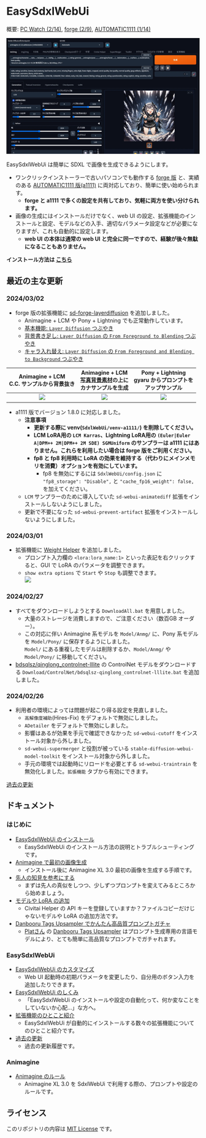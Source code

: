 ﻿# EasySdxlWebUi

概要: [PC Watch (2/14)](https://twitter.com/Zuntan03/status/1757707024958464163), [forge (2/9)](https://twitter.com/Zuntan03/status/1755898971195900249), [AUTOMATIC1111 (1/14)](https://twitter.com/Zuntan03/status/1746=426606456127804)

![EasySdxlWebUi](./SdxlWebUi/setup/doc/EasySdxlWebUi.webp)

EasySdxlWebUi は簡単に SDXL で画像を生成できるようにします。  

- ワンクリックインストーラーで古いパソコンでも動作する [forge 版](https://github.com/lllyasviel/stable-diffusion-webui-forge) と、実績のある [AUTOMATIC1111 版(a1111)](https://github.com/AUTOMATIC1111/stable-diffusion-webui) に両対応しており、簡単に使い始められます。
	- **forge と a1111 で多くの設定を共有しており、気軽に両方を使い分けられます。**
- 画像の生成にはインストールだけでなく、web UI の設定、拡張機能のインストールと設定、モデルなどの入手、適切なパラメータ設定などが必要になりますが、これも自動的に設定します。
	- **web UI の本体は通常の web UI と完全に同一ですので、経験が後々無駄になることもありません。**

**インストール方法は [こちら](https://github.com/Zuntan03/EasySdxlWebUi/wiki/EasySdxlWebUi-%E3%81%AE%E3%82%A4%E3%83%B3%E3%82%B9%E3%83%88%E3%83%BC%E3%83%AB)**

## 最近の主な更新

### 2024/03/02

- forge 版の拡張機能に [sd-forge-layerdiffusion](https://github.com/layerdiffusion/sd-forge-layerdiffusion) を追加しました。
	- Animagine + LCM や Pony + Lightning でも正常動作しています。
	- [基本機能: `Layer Diffusion` つぶやき](https://twitter.com/Zuntan03/status/1763585228763984108)
	- [背景書き足し: `Layer Diffusion` の `From Foreground to Blending` つぶやき](https://twitter.com/Zuntan03/status/1763614528695374112)
	- [キャラ入れ替え: `Layer Diffusion` の `From Foreground and Blending to Background` つぶやき](https://twitter.com/Zuntan03/status/1763643060238610448)

|Animagine + LCM<br>C.C. サンプルから背景抜き|Animagine + LCM<br>[写真背景素材](https://www.pexels.com/ja-jp/photo/1916816/)の上に<br>カナサンプルを生成|Pony + Lightning<br>gyaru からプロンプトを<br>アップサンプル|
|:--:|:--:|:--:|
|![](https://raw.githubusercontent.com/wiki/Zuntan03/EasySdxlWebUi/img/CLG/LayerAnimagineLCM.png)|![](https://raw.githubusercontent.com/wiki/Zuntan03/EasySdxlWebUi/img/CLG/LayerPhotoBG.webp)|![](https://raw.githubusercontent.com/wiki/Zuntan03/EasySdxlWebUi/img/CLG/LayerPonyLightning.png)|

- a1111 版でバージョン 1.8.0 に対応しました。
	- **注意事項**
		- **更新する際に venv(`SdxlWebUi/venv-a1111/`) を削除してください。**
		- **LCM LoRA用の `LCM Karras`、Lightning LoRA用の `(Euler|Euler A|DPM++ 2M|DPM++ 2M SDE) SGMUniform` のサンプラーは a1111 にはありません。これらを利用したい場合は forge 版をご利用ください。**
		- **fp8 と fp8 利用時に LoRA の効果を維持する（代わりにメインメモリを消費）オプションを有効にしています。**
			- fp8 を無効にするには `SdxlWebUi/config.json` に `"fp8_storage": "Disable",` と `"cache_fp16_weight": false,` を加えてください。
	- `LCM` サンプラーのために導入していた `sd-webui-animatediff` 拡張をインストールしないようにしました。
	- 更新で不要になった `sd-webui-prevent-artifact` 拡張をインストールしないようにしました。

### 2024/03/01

- 拡張機能に [Weight Helper](https://github.com/nihedon/sd-webui-weight-helper) を追加しました。
	- プロンプト入力欄の `<lora:lora_name:1>` といった表記を右クリックすると、GUI で LoRA のパラメータを調整できます。
	- `show extra options` で `Start` や `Stop` も調整できます。  
	![](https://raw.githubusercontent.com/wiki/Zuntan03/EasySdxlWebUi/img/CLG/WeightHelper.png)

### 2024/02/27

- すべてをダウンロードしようとする `DownloadAll.bat` を用意しました。
	- 大量のストレージを消費しますので、ご注意ください（数百GB オーダー）。
	- この対応に伴い Animagine 系モデルを `Model/Anmg/` に、Pony 系モデルを `Model/Pony/` に保存するようにしました。  
	`Model/` にある重複したモデルは削除するか、`Model/Anmg/` や `Model/Pony/` に移動してください。
- [bdsqlsz/qinglong_controlnet-lllite](https://huggingface.co/bdsqlsz/qinglong_controlnet-lllite) の ControlNet モデルをダウンロードする `Download/ControlNet/bdsqlsz-qinglong_controlnet-lllite.bat` を追加しました。

### 2024/02/26

- 利用者の環境によっては問題が起こり得る設定を見直しました。
	- `高解像度補助`(Hires-Fix) をデフォルトで無効にしました。
	- `ADetailer` をデフォルトで無効にしました。
	- 影響はあるが効果を手元で確認できなかった `sd-webui-cutoff` をインストール対象から外しました。
	- `sd-webui-supermerger` と役割が被っている `stable-diffusion-webui-model-toolkit` をインストール対象から外しました。
	- 手元の環境では起動時にリロードを必要とする `sd-webui-traintrain` を無効化しました。`拡張機能` タブから有効にできます。


[過去の更新](https://github.com/Zuntan03/EasySdxlWebUi/wiki/%E9%81%8E%E5%8E%BB%E3%81%AE%E6%9B%B4%E6%96%B0)
## ドキュメント

### はじめに

- [EasySdxlWebUi のインストール](https://github.com/Zuntan03/EasySdxlWebUi/wiki/EasySdxlWebUi-%E3%81%AE%E3%82%A4%E3%83%B3%E3%82%B9%E3%83%88%E3%83%BC%E3%83%AB)
	- EasySdxlWebUi のインストール方法の説明とトラブルシューティングです。  
- [Animagine で最初の画像生成](https://github.com/Zuntan03/EasySdxlWebUi/wiki/Animagine-%E3%81%A7%E6%9C%80%E5%88%9D%E3%81%AE%E7%94%BB%E5%83%8F%E7%94%9F%E6%88%90)
	- インストール後に Animagine XL 3.0 最初の画像を生成する手順です。
- [先人の知見を参考にする](https://github.com/Zuntan03/EasySdxlWebUi/wiki/%E5%85%88%E4%BA%BA%E3%81%AE%E7%9F%A5%E8%A6%8B%E3%82%92%E5%8F%82%E8%80%83%E3%81%AB%E3%81%99%E3%82%8B)
	- まずは先人の真似をしつつ、少しずつプロンプトを変えてみるところから始めましょう。
- [モデルや LoRA の追加](https://github.com/Zuntan03/EasySdxlWebUi/wiki/%E3%83%A2%E3%83%87%E3%83%AB%E3%82%84-LoRA-%E3%81%AE%E8%BF%BD%E5%8A%A0)
	- Civitai Helper の API キーを登録していますか？ファイルコピーだけじゃないモデルや LoRA の追加方法です。
- [Danbooru Tags Upsampler でかんたん高品質プロンプトガチャ](https://github.com/Zuntan03/EasySdxlWebUi/wiki/Danbooru-Tags-Upsampler-%E3%81%A7%E3%81%8B%E3%82%93%E3%81%9F%E3%82%93%E9%AB%98%E5%93%81%E8%B3%AA%E3%83%97%E3%83%AD%E3%83%B3%E3%83%97%E3%83%88%E3%82%AC%E3%83%81%E3%83%A3)
	- [Platさん](https://twitter.com/p1atdev_art) の [Danbooru Tags Upsampler](https://github.com/p1atdev/sd-danbooru-tags-upsampler) はプロンプト生成専用の言語モデルにより、とても簡単に高品質なプロンプトでガチャれます。

### EasySdxlWebUi

- [EasySdxlWebUi のカスタマイズ](https://github.com/Zuntan03/EasySdxlWebUi/wiki/EasySdxlWebUi-%E3%81%AE%E3%82%AB%E3%82%B9%E3%82%BF%E3%83%9E%E3%82%A4%E3%82%BA)
	- Web UI 起動時の初期パラメータを変更したり、自分用のボタン入力を追加したりできます。
- [EasySdxlWebUi のしくみ](https://github.com/Zuntan03/EasySdxlWebUi/wiki/EasySdxlWebUi-%E3%81%AE%E3%81%97%E3%81%8F%E3%81%BF)
	- 「EasySdxlWebUi のインストールや設定の自動化って、何か変なことをしていないか心配…」な方へ。
-  [拡張機能のひとこと紹介](https://github.com/Zuntan03/EasySdxlWebUi/wiki/%E6%8B%A1%E5%BC%B5%E6%A9%9F%E8%83%BD%E3%81%AE%E3%81%B2%E3%81%A8%E3%81%93%E3%81%A8%E7%B4%B9%E4%BB%8B)
	- EasySdxlWebUi が自動的にインストールする数々の拡張機能についてのひとこと紹介です。
- [過去の更新](https://github.com/Zuntan03/EasySdxlWebUi/wiki/%E9%81%8E%E5%8E%BB%E3%81%AE%E6%9B%B4%E6%96%B0)
	- 過去の更新履歴です。

### Animagine

- [Animagine のルール](https://github.com/Zuntan03/EasySdxlWebUi/wiki/Animagine-%E3%81%AE%E3%83%AB%E3%83%BC%E3%83%AB)
	- Animagine XL 3.0 を SdxlWebUi で利用する際の、プロンプトや設定のルールです。

## ライセンス

このリポジトリの内容は [MIT License](./LICENSE.txt) です。
